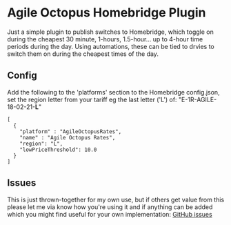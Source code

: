 # Agile Octopus Homebridge Plugin

Just a simple plugin to publish switches to Homebridge, which toggle on during the cheapest 30 minute, 1-hours, 1.5-hour... up to 4-hour time periods during the day. Using automations, these can be tied to drvies to switch them on during the cheapest times of the day.

## Config

Add the following to the 'platforms' section to the Homebridge config.json, set the region letter from your tariff eg the last letter ('L') of: "E-1R-AGILE-18-02-21-__L__"

  ```"platforms": 
  [
    {
      "platform" : "AgileOctopusRates",
      "name" : "Agile Octopus Rates",
      "region": "L",
      "lowPriceThreshold": 10.0
    }
  ]
  ```

  ## Issues

  This is just thrown-together for my own use, but if others get value from this please let me via know how you're using it and if anything can be added which you might find useful for your own implementation:
  [GitHub issues](https://github.com/danieljtribe/homebridge-agile-octopus/issues/new)
